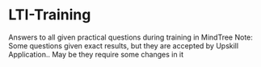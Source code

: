# LTI-Training
 Answers to all given practical questions during training in MindTree
 Note: Some questions given exact results, but they are accepted by Upskill Application..
 May be they require some changes in it

